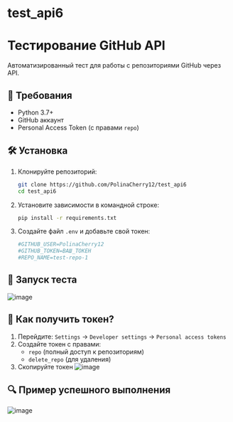 # test_api6
# Тестирование GitHub API

Автоматизированный тест для работы с репозиториями GitHub через API.

## 📌 Требования
- Python 3.7+
- GitHub аккаунт
- Personal Access Token (с правами `repo`)

## 🛠 Установка
1. Клонируйте репозиторий:
   ```bash
   git clone https://github.com/PolinaCherry12/test_api6
   cd test_api6
   ```

2. Установите зависимости в командной строке:
   ```bash
   pip install -r requirements.txt
   ```

3. Создайте файл `.env` и добавьте свой токен:
   ```ini
   #GITHUB_USER=PolinaCherry12
   #GITHUB_TOKEN=ВАШ_ТОКЕН
   #REPO_NAME=test-repo-1
   ```

## 🚀 Запуск теста
![image](https://github.com/user-attachments/assets/e6cc32c3-1016-4e38-9fcc-e5ae95ac10a1)


## 📝 Как получить токен?
1. Перейдите: `Settings` → `Developer settings` → `Personal access tokens`
2. Создайте токен с правами:
   - `repo` (полный доступ к репозиториям)
   - `delete_repo` (для удаления)
3. Скопируйте токен 
![image](https://github.com/user-attachments/assets/632ef974-f3b4-4a60-aa42-62e945e7bd18)


## 🔍 Пример успешного выполнения
![image](https://github.com/user-attachments/assets/8763e79f-526a-4270-9eae-8cb7e9d99468)

